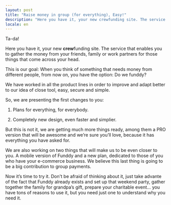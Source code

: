 ```yaml
---
layout: post
title: "Raise money in group (for everything), Easy!"
description: "Here you have it, your new crewfunding site. The service that enables you to gather the money from your friends, family or work partners for those things that come across your head."
locale: en
---
```


Ta-da!

Here you have it, your new **crew**funding site. The service that enables you to gather the money from your friends, family or work partners for those things that come across your head.

This is our goal: When you think of something that needs money from different people, from now on, you have the option: Do we funddy?

We have worked in all the product lines in order to improve and adapt better to our idea of close tool, easy, secure and simple.

So, we are presenting the first changes to you:

1) Plans for everything, for everybody.

2) Completely new design, even faster and simplier.

But this is not it, we are getting much more things ready, among them a PRO version that will be awesome and we’re sure you’ll love, because it has everything you have asked for.

We are also working on two things that will make us to be even closer to you. A mobile version of Funddy and a new plan, dedicated to those of you who have your e-commerce business. We believe this last thing is going to be a big contribution to group payments.

Now it’s time to try it. Don't be afraid of thinking about it, just take advante of the fact that Funddy already exists and set up that weekend party, gather together the family for grandpa’s gift, prepare your charitable event... you have tons of reasons to use it, but you need just one to understand why you need it.